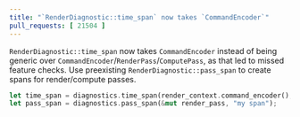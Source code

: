 ```yaml
---
title: "`RenderDiagnostic::time_span` now takes `CommandEncoder`"
pull_requests: [ 21504 ]
---
```


`RenderDiagnostic::time_span` now takes `CommandEncoder` instead of being generic over `CommandEncoder`/`RenderPass`/`ComputePass`, as that led to missed feature checks. Use preexisting `RenderDiagnostic::pass_span` to create spans for render/compute passes.

```rust
let time_span = diagnostics.time_span(render_context.command_encoder(), "my span");
let pass_span = diagnostics.pass_span(&mut render_pass, "my span");
```

